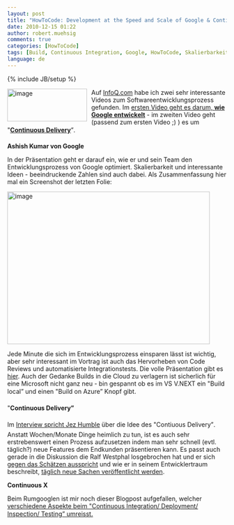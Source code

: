 ```yaml
---
layout: post
title: "HowToCode: Development at the Speed and Scale of Google & Continuous Delivery/X"
date: 2010-12-15 01:22
author: robert.muehsig
comments: true
categories: [HowToCode]
tags: [Build, Continuous Integration, Google, HowToCode, Skalierbarkeit]
language: de
---
```

{% include JB/setup %}
<p><a href="{{BASE_PATH}}/assets/wp-images-de/image1138.png"><img style="border-bottom: 0px; border-left: 0px; margin: 0px 10px 0px 0px; display: inline; border-top: 0px; border-right: 0px" title="image" border="0" alt="image" align="left" src="{{BASE_PATH}}/assets/wp-images-de/image_thumb320.png" width="183" height="75" /></a> </p>  <p>Auf <a href="http://www.infoq.com">InfoQ.com</a> habe ich zwei sehr interessante Videos zum Softwareentwicklungsprozess gefunden. Im <a href="http://www.infoq.com/presentations/Development-at-Google">ersten Video geht es darum, <strong>wie Google entwickelt</strong></a> - im zweiten Video geht (passend zum ersten Video ;) ) es um "<a href="http://www.infoq.com/interviews/jez-humble-continuous-del"><strong>Continuous Delivery</strong></a>”.</p>  <p><strong>Ashish Kumar von Google</strong></p>  <p>In der Präsentation geht er darauf ein, wie er und sein Team den Entwicklungsprozess von Google optimiert. Skalierbarkeit und interessante Ideen - beeindruckende Zahlen sind auch dabei. Als Zusammenfassung hier mal ein Screenshot der letzten Folie:</p>  <p><a href="{{BASE_PATH}}/assets/wp-images-de/image1139.png"><img style="border-bottom: 0px; border-left: 0px; display: inline; border-top: 0px; border-right: 0px" title="image" border="0" alt="image" src="{{BASE_PATH}}/assets/wp-images-de/image_thumb321.png" width="465" height="350" /></a> </p>  <p>Jede Minute die sich im Entwicklungsprozess einsparen lässt ist wichtig, aber sehr interessant im Vortrag ist auch das Hervorheben von Code Reviews und automatisierte Integrationstests. Die volle Präsentation gibt es <a href="http://www.infoq.com/presentations/Development-at-Google">hier</a>. Auch der Gedanke Builds in die Cloud zu verlagern ist sicherlich für eine Microsoft nicht ganz neu - bin gespannt ob es im VS V.NEXT ein "Build local” und einen "Build on Azure” Knopf gibt. </p>  <p>"<strong>Continuous Delivery”</strong></p>  <p>Im <a href="http://www.infoq.com/interviews/jez-humble-continuous-del">Interview spricht Jez Humble</a> über die Idee des "Contiuous Delivery”. Anstatt Wochen/Monate Dinge heimlich zu tun, ist es auch sehr erstrebenswert einen Prozess aufzusetzen indem man sehr schnell (evtl. täglich?) neue Features dem Endkunden präsentieren kann. Es passt auch gerade in die Diskussion die Ralf Westphal losgebrochen hat und er sich <a href="http://ralfw.blogspot.com/2010/12/maschinen-bauen-aber-software.html">gegen das Schätzen ausspricht</a> und wie er in seinem Entwicklertraum beschreibt, <a href="http://ralfw.blogspot.com/2010/12/ein-traum-von-softwareentwicklung.html">täglich neue Sachen veröffentlicht werden</a>.</p>  <p><strong>Continuous X</strong></p>  <p>Beim Rumgooglen ist mir noch dieser Blogpost aufgefallen, welcher <a href="http://blog.agafonov.net.ua/post/2010/12/02/Continuous-Integration-and-build-engineering-in-Microsoft-NET.aspx">verschiedene Aspekte beim "Continuous Integration/ Deployment/ Inspection/ Testing” umreisst.</a></p>
